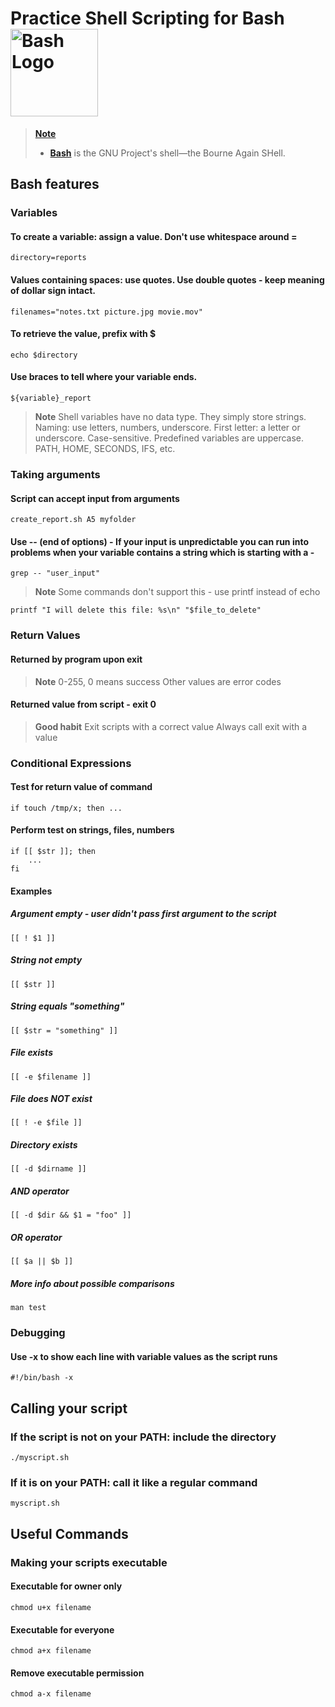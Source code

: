 <h1>
  Practice Shell Scripting for Bash <a href="https://www.gnu.org/software/bash/"> <img width="140" alt="Bash Logo" src="https://upload.wikimedia.org/wikipedia/commons/thumb/8/82/Gnu-bash-logo.svg/2560px-Gnu-bash-logo.svg.png" />
</h1>

> **Note**
>
> +  **<a href="https://www.gnu.org/software/bash/">Bash</a>** is the GNU Project's shell—the Bourne Again SHell. 
>
## Bash features
### Variables
#### To create a variable: assign a value. Don't use whitespace around =
```
directory=reports
```
#### Values containing spaces: use quotes. Use double quotes - keep meaning of dollar sign intact.
```
filenames="notes.txt picture.jpg movie.mov"
```
#### To retrieve the value, prefix with $
```
echo $directory
```
#### Use braces to tell where your variable ends.
```
${variable}_report
```
> **Note**
> Shell variables have no data type. They simply store strings.
> Naming: use letters, numbers, underscore. First letter: a letter or underscore. Case-sensitive.
> Predefined variables are uppercase. PATH, HOME, SECONDS, IFS, etc.
### Taking arguments
#### Script can accept input from arguments
```
create_report.sh A5 myfolder
```
#### Use -- (end of options) - If your input is unpredictable you can run into problems when your variable contains a string which is starting with a -
```
grep -- "user_input"
```
> **Note**
> Some commands don't support this -
> use printf instead of echo 
```
printf "I will delete this file: %s\n" "$file_to_delete"
```
### Return Values
#### Returned by program upon exit 
> **Note**
> 0-255, 0 means success
> Other values are error codes
#### Returned value from script - exit 0
> **Good habit**
> Exit scripts with a correct value
> Always call exit with a value
### Conditional Expressions
#### Test for return value of command
```
if touch /tmp/x; then ...
```
#### Perform test on strings, files, numbers
```
if [[ $str ]]; then
    ...
fi
```
#### Examples
##### Argument empty - user didn't pass first argument to the script
```
[[ ! $1 ]]
```
##### String not empty
```
[[ $str ]]
```
##### String equals "something"
```
[[ $str = "something" ]]
```
##### File exists
```
[[ -e $filename ]] 
```
##### File does NOT exist
```
[[ ! -e $file ]]
```
##### Directory exists
```
[[ -d $dirname ]]
```
##### AND operator
```
[[ -d $dir && $1 = "foo" ]]
```
##### OR operator
```
[[ $a || $b ]]
```
##### More info about possible comparisons
```
man test
```
### Debugging
#### Use -x to show each line with variable values as the script runs
```
#!/bin/bash -x
```
## Calling your script
### If the script is not on your PATH: include the directory
```
./myscript.sh
```
### If it is on your PATH: call it like a regular command
```
myscript.sh
```
## Useful Commands
### Making your scripts executable
#### Executable for owner only
```
chmod u+x filename
```
#### Executable for everyone
```
chmod a+x filename
```
#### Remove executable permission
```
chmod a-x filename
```